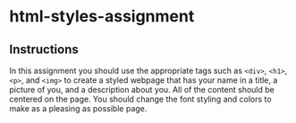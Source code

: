 # html-styles-assignment

## Instructions
In this assignment you should use the appropriate tags such as `<div>`, `<h1>`, `<p>`, and `<img>` to create a styled webpage that has your name in a title, a picture of you, and a description about you. All of the content should be centered on the page. You should change the font styling and colors to make as a pleasing as possible page.
